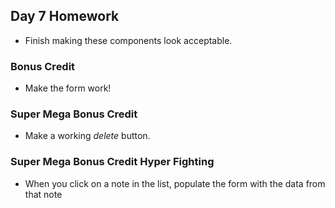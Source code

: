 ## Day 7 Homework
* Finish making these components look acceptable.

### Bonus Credit
* Make the form work!

### Super Mega Bonus Credit
* Make a working _delete_ button.

### Super Mega Bonus Credit Hyper Fighting
* When you click on a note in the list, populate the form with the data from that note
